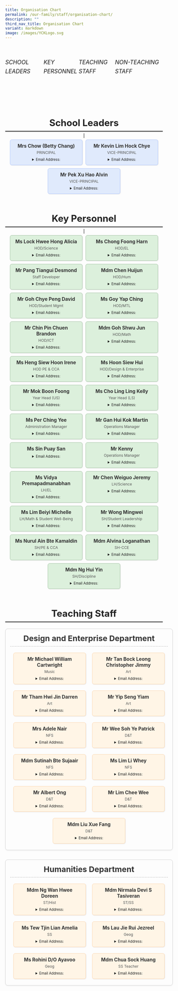 ```yaml
---
title: Organisation Chart
permalink: /our-family/staff/organisation-chart/
description: ""
third_nav_title: Organisation Chart
variant: markdown
image: /images/YCKLogo.svg
---
```

<style>
:root {
    --yck-text-line-height: 1.6em;
    --yck-heading-line-height: 1.2em;
    --yck-heading-letter-spacing: -0.02em;
    --yck-spacing-unit: 1em;
    --yck-box-shadow: 0 2px 4px rgba(0, 0, 0, 0.25);
    --yck-box-shadow1: 0 1px 2px rgba(0, 0, 0, 0.15);
    --yck-inset-shadow1: rgba(50, 50, 93, 0.25) 0px 30px 60px -12px inset, rgba(0, 0, 0, 0.3) 0px 18px 36px -18px inset;
    --yck-inset-shadow2: rgb(204, 219, 232) 3px 3px 6px 0px inset, rgba(255, 255, 255, 0.5) -3px -3px 6px 1px inset;
    --yck-transition-timing: cubic-bezier(0.4, 0, 0.2, 1);

    --yck-step--2: clamp(0.7813rem, 0.9263rem + -0.1872vw, 0.8889rem);
    --yck-step--1: clamp(0.9375rem, 1.0217rem + -0.1087vw, 1rem);
    --yck-step-0: clamp(1.125rem, 1.125rem + 0vw, 1.125rem);
    --yck-step-1: clamp(1.2656rem, 1.2363rem + 0.1467vw, 1.35rem);
    --yck-step-2: clamp(1.4238rem, 1.3556rem + 0.3412vw, 1.62rem);
    --yck-step-3: clamp(1.6018rem, 1.4828rem + 0.5951vw, 1.944rem);
    --yck-step-4: clamp(1.802rem, 1.6174rem + 0.9231vw, 2.3328rem);
    --yck-step-5: clamp(2.0273rem, 1.7587rem + 1.3427vw, 2.7994rem);

    --yck-space-s-xl: clamp(1em, 0.2143em + 3.9286vw, 3.5em);
    interpolate-size: allow-keywords;
    scroll-behavior: smooth;
    text-rendering: optimizeSpeed;
}

body {
    min-height: 100vh;
}

::selection {
    text-shadow: none;
    background: yellow;
}

audio,
canvas,
iframe,
img,
svg,
video {
    vertical-align: middle;
}

.yck-component {
    line-height: var(--yck-text-line-height);
    letter-spacing: normal;
    font-size: var(--yck-step-0);
    margin-bottom: var(--yck-space-s-xl);
    position: relative;
}
	
.yck-component h1,
.yck-component h2,
.yck-component h3,
.yck-component h4,
.yck-component h5,
.yck-component h6,
.yck-component p {
    overflow-wrap: break-word;
}

.yck-component h1,
.yck-component h2,
.yck-component h3,
.yck-component h4,
.yck-component h5,
.yck-component h6 {
    text-wrap: balance;
}

.yck-component p,
.yck-component ol,
.yck-component ul {
    text-wrap: pretty;
    margin-bottom: var(--yck-spacing-unit);
}

.yck-component p:last-child,
.yck-component ul li:last-child,
.yck-component ol li:last-child {
    margin-bottom: var(--yck-space-s-xl);
}
	
  .yck-component .yck-nav-bar {
      display: flex;
      justify-content: space-around;
      padding: 1em 0;
      position: relative;
  }
  .yck-component .yck-nav-bar a {
        text-decoration: none;
        color: inherit; /* Inherit text color */
    padding-bottom: 0.5em;
     position: relative;
   }


    .yck-component .yck-nav-bar a::after {
         content: '';
         position: absolute;
         left: 0;
        right: 100%;
         bottom: 0;
         height: 2px;
         background-color:  #4372d6; /* Highlight Color */
         transition: right 0.5s ease-in-out; /* Transition on right for fade in from left */
     }

    .yck-component .yck-nav-bar a:hover::after {
       right: 0;
     }

.ken-burns-container {
            max-width: 100%;
            height: auto;
            overflow: hidden;
            position: relative;
        }

        .ken-burns-image {
            width: 100%;
            height: 100%;
            object-fit: cover;
            animation: kenBurns 30s ease-in-out infinite alternate;
        }

        @keyframes kenBurns {
            from {
                transform: scale(1);
            }
            to {
                transform: scale(1.3);
            }
        }



/* Main container for the entire organizational chart */
.org-chart {
    display: flex;
    flex-direction: column;
    align-items: center;
    width: 100%;
    max-width: 1600px;
    /* Allows for a wider chart */
}

/* Styling for major section titles like "School Leaders" */
.section-title {
    font-size: var(--yck-step-3);
    font-weight: bold;
    margin-top: 30px;
    margin-bottom: 20px;
    color: #222;
    border-bottom: 3px solid #555;
    padding-bottom: 8px;
    width: 100%;
    text-align: center;
}

/* Container for a group of people, e.g., all school leaders */
.person-container {
    display: flex;
    justify-content: center;
    flex-wrap: wrap;
    width: 100%;
    margin-bottom: 25px;
    position: relative;
    /* Needed for the pseudo-element connector line */
}

/* A simple vertical line connecting a section title to its content below */
.person-container::before {
    content: '';
    position: absolute;
    top: -15px;
    /* Positioned just below the title */
    left: 50%;
    transform: translateX(-50%);
    width: 2px;
    height: 15px;
    background-color: #777;
}

/* Styling for department and staff group containers */
.department,
.staff-group {
    width: 100%;
    margin-bottom: 30px;
    padding: 15px;
    border: 1px solid #d0d0d0;
    border-radius: 8px;
    background-color: #fdfdfd;
    box-shadow: 0 2px 4px rgba(0, 0, 0, 0.05);
}

/* Titles for individual departments or non-teaching staff groups */
.department-name,
.group-name {
    font-size: var(--yck-step-2);
    font-weight: bold;
    color: #333;
    margin-bottom: 15px;
    text-align: center;
    border-bottom: 1px dashed #aaa;
    padding-bottom: 10px;
}

/* Grid layout for displaying people within a department or group */
.people-grid {
    display: flex;
    flex-wrap: wrap;
    justify-content: center;
    gap: 10px;
    /* Provides spacing between individual person cards */
}

/* Individual card for each person */
.person {
    background-color: #fff;
    border: 1px solid #ccc;
    border-radius: 6px;
    padding: 10px 15px;
    margin: 5px;
    text-align: center;
    min-width: 160px;
    max-width: 200px;
    box-shadow: 1px 1px 3px rgba(0, 0, 0, 0.1);
    flex-grow: 1;
    /* Prevents cards from growing to fill space */
    flex-shrink: 0;
    /* Prevents cards from shrinking */
    flex-basis: calc(20% - 10px);
    /* Aims for 5 cards per row, adjusting for gap */
}

/* Name of the person */
.person-name {
    font-size: var(--yck-step--1);
    font-weight: bold;
    margin-bottom: 4px;
    color: #333;
}

/* Title/role of the person */
.person-title {
    font-size: 0.85em;
    color: #555;
    margin-bottom: 8px;
    /* Add some space before the details tag */
}

.person details {
    font-size: 0.8em;
    cursor: pointer;
}

/* --- Tier-Specific Styling --- */

/* Special styling for school leader cards */
.school-leaders .person {
    background-color: #e0eafc;
    border-color: #abc4ff;
    flex-basis: calc(33% - 20px);
    /* Aims for 3 leaders per row */
}

/* Special styling for key personnel cards */
.key-personnel .person {
    background-color: #dcf0dc;
    border-color: #a0c0a0;
    flex-basis: calc(33.33% - 10px);
    /* Aims for 3 per row */
}

/* Styling for teaching staff cards within departments */
.department .person {
    background-color: #fff5e6;
    border-color: #ffd5ab;
    flex-basis: calc(25% - 10px);
    /* Aims for 4 per row */
}

/* Styling for non-teaching staff cards within groups */
.staff-group .person {
    background-color: #e6f2ff;
    border-color: #adccef;
    flex-basis: calc(25% - 10px);
    /* Aims for 4 per row */
}

/* --- Responsive Adjustments for Different Screen Sizes --- */

@media (max-width: 1200px) {
    .person {
        flex-basis: calc(25% - 10px);
        /* 4 cards per row */
    }

    .school-leaders .person {
        flex-basis: calc(50% - 20px);
        /* 2 leader cards per row */
    }
}

@media (max-width: 900px) {
    .person {
        flex-basis: calc(33.33% - 10px);
        /* 3 cards per row */
    }
}

@media (max-width: 600px) {
    .person {
        flex-basis: calc(50% - 10px);
        /* 2 cards per row */
    }

    .department-name,
    .group-name {
        font-size: 1.2em;
    }

    .section-title {
        font-size: 1.5em;
    }
}

@media (max-width: 400px) {
    .person {
        flex-basis: calc(100% - 10px);
        /* 1 card per row */
    }
}
</style>
<div class="yck-component">
    <nav class="yck-nav-bar">
			  <h6><a href="#School-Leaders">SCHOOL LEADERS</a></h6>
<h6><a href="#Key-Personnel">KEY PERSONNEL</a></h6>
<h6><a href="#Teaching-Staff">TEACHING STAFF</a></h6>
<h6><a href="#Non-teaching-Staff">NON-TEACHING STAFF</a></h6>

   </nav>
</div>
<div class="wrapper">
                                        <div class="org-chart">
                                            <div class="section-title" id="School-Leaders">School Leaders</div>
                                            <div class="person-container school-leaders">
                                                <div class="person">
                                                    <div class="person-name">Mrs Chow (Betty Chang)</div>
                                                    <div class="person-title">PRINCIPAL</div>
                                                    <details>
                                                        <summary>Email Address:</summary>betty_chang@moe.edu.sg
                                                    </details>
                                                </div>
                                                <div class="person">
                                                    <div class="person-name">Mr Kevin Lim Hock Chye</div>
                                                    <div class="person-title">VICE-PRINCIPAL</div>
                                                    <details>
                                                        <summary>Email Address:</summary>lim_hock_chye_kevin@moe.edu.sg
                                                    </details>
                                                </div>
                                                <div class="person">
                                                    <div class="person-name">Mr Pek Xu Hao Alvin</div>
                                                    <div class="person-title">VICE-PRINCIPAL</div>
                                                    <details>
                                                        <summary>Email Address:</summary>pek_xu_hao_alvin@moe.edu.sg
                                                    </details>
                                                </div>
                                            </div>
                                            <div class="section-title" id="Key-Personnel">Key Personnel</div>
                                            <div class="person-container key-personnel">
                                                <div class="person">
                                                    <div class="person-name">Ms Lock Hwee Hong Alicia</div>
                                                    <div class="person-title">HOD/Science</div>
                                                    <details>
                                                        <summary>Email Address:</summary>
                                                    </details>
                                                </div>
                                                <div class="person">
                                                    <div class="person-name">Ms Chong Foong Harn</div>
                                                    <div class="person-title">HOD/EL</div>
                                                    <details>
                                                        <summary>Email Address:</summary>chong_foong_harn@moe.edu.sg
                                                    </details>
                                                </div>
                                                <div class="person">
                                                    <div class="person-name">Mr Pang Tiangui Desmond</div>
                                                    <div class="person-title">Staff Developer</div>
                                                    <details>
                                                        <summary>Email Address:</summary>
                                                    </details>
                                                </div>
                                                <div class="person">
                                                    <div class="person-name">Mdm Chen Huijun</div>
                                                    <div class="person-title">HOD/Hum</div>
                                                    <details>
                                                        <summary>Email Address:</summary>chen_huijun@moe.edu.sg
                                                    </details>
                                                </div>
                                                <div class="person">
                                                    <div class="person-name">Mr Goh Chye Peng David</div>
                                                    <div class="person-title">HOD/Student Mgmt</div>
                                                    <details>
                                                        <summary>Email Address:</summary>goh_chye_peng_david@moe.edu.sg
                                                    </details>
                                                </div>
                                                <div class="person">
                                                    <div class="person-name">Ms Goy Yap Ching</div>
                                                    <div class="person-title">HOD/MTL</div>
                                                    <details>
                                                        <summary>Email Address:</summary>goy_yap_ching@moe.edu.sg
                                                    </details>
                                                </div>
                                                <div class="person">
                                                    <div class="person-name">Mr Chin Pin Chuen Brandon</div>
                                                    <div class="person-title">HOD/ICT</div>
                                                    <details>
                                                        <summary>Email Address:</summary>chin_pin_chuen_brandon@moe.edu.sg
                                                    </details>
                                                </div>
                                                <div class="person">
                                                    <div class="person-name">Mdm Goh Shwu Jun</div>
                                                    <div class="person-title">HOD/Math</div>
                                                    <details>
                                                        <summary>Email Address:</summary>goh_shwu_jun@moe.edu.sg
                                                    </details>
                                                </div>
                                                <div class="person">
                                                    <div class="person-name">Ms Heng Siew Hoon Irene</div>
                                                    <div class="person-title">HOD PE &amp; CCA</div>
                                                    <details>
                                                        <summary>Email Address:</summary>heng_siew_hoon@moe.edu.sg
                                                    </details>
                                                </div>
                                                <div class="person">
                                                    <div class="person-name">Ms Hoon Siew Hui</div>
                                                    <div class="person-title">HOD/Design &amp; Enterprise</div>
                                                    <details>
                                                        <summary>Email Address:</summary>hoon_siew_hui@moe.edu.sg
                                                    </details>
                                                </div>
                                                <div class="person">
                                                    <div class="person-name">Mr Mok Boon Foong</div>
                                                    <div class="person-title">Year Head (US)</div>
                                                    <details>
                                                        <summary>Email Address:</summary>
                                                    </details>
                                                </div>
                                                <div class="person">
                                                    <div class="person-name">Ms Cho Ling Ling Kelly</div>
                                                    <div class="person-title">Year Head (LS)</div>
                                                    <details>
                                                        <summary>Email Address:</summary>
                                                    </details>
                                                </div>
                                                <div class="person">
                                                    <div class="person-name">Ms Per Ching Yee</div>
                                                    <div class="person-title">Administration Manager</div>
                                                    <details>
                                                        <summary>Email Address:</summary>
                                                    </details>
                                                </div>
                                                <div class="person">
                                                    <div class="person-name">Mr Gan Hui Kok Martin</div>
                                                    <div class="person-title">Operations Manager</div>
                                                    <details>
                                                        <summary>Email Address:</summary>
                                                    </details>
                                                </div>
                                                <div class="person">
                                                    <div class="person-name">Ms Sin Puay San</div>
                                                    <div class="person-title"></div>
                                                    <details>
                                                        <summary>Email Address:</summary>
                                                    </details>
                                                </div>
                                                <div class="person">
                                                    <div class="person-name">Mr Kenny</div>
                                                    <div class="person-title">Operations Manager</div>
                                                    <details>
                                                        <summary>Email Address:</summary>
                                                    </details>
                                                </div>
                                                <div class="person">
                                                    <div class="person-name">Ms Vidya Premapadmanabhan</div>
                                                    <div class="person-title">LH/EL</div>
                                                    <details>
                                                        <summary>Email Address:</summary>
                                                    </details>
                                                </div>
                                                <div class="person">
                                                    <div class="person-name">Mr Chen Weiguo Jeremy</div>
                                                    <div class="person-title">LH/Science</div>
                                                    <details>
                                                        <summary>Email Address:</summary>chen_weiguo_jeremy@moe.edu.sg
                                                    </details>
                                                </div>
                                                <div class="person">
                                                    <div class="person-name">Ms Lim Beiyi Michelle</div>
                                                    <div class="person-title">LH/Math &amp; Student Well-Being</div>
                                                    <details>
                                                        <summary>Email Address:</summary>lim_beiyi_michelle@moe.edu.sg
                                                    </details>
                                                </div>
                                                <div class="person">
                                                    <div class="person-name">Mr Wong Mingwei</div>
                                                    <div class="person-title">SH/Student Leadership</div>
                                                    <details>
                                                        <summary>Email Address:</summary>wong_mingwei@moe.edu.sg
                                                    </details>
                                                </div>
                                                <div class="person">
                                                    <div class="person-name">Ms Nurul Ain Bte Kamaldin</div>
                                                    <div class="person-title">SH/PE &amp; CCA</div>
                                                    <details>
                                                        <summary>Email Address:</summary>nurul_ain_kamaldin@moe.edu.sg
                                                    </details>
                                                </div>
                                                <div class="person">
                                                    <div class="person-name">Mdm Alvina Loganathan</div>
                                                    <div class="person-title">SH-CCE</div>
                                                    <details>
                                                        <summary>Email Address:</summary>
                                                    </details>
                                                </div>
                                                <div class="person">
                                                    <div class="person-name">Mdm Ng Hui Yin</div>
                                                    <div class="person-title">SH/Discipline</div>
                                                    <details>
                                                        <summary>Email Address:</summary>ng_hui_yin@moe.edu.sg
                                                    </details>
                                                </div>
                                            </div>
                                            <div class="section-title" id="Teaching-Staff">Teaching Staff</div>
                                            <div class="teaching-staff-section">
                                                <div class="department">
                                                    <div class="department-name">Design and Enterprise Department</div>
                                                    <div class="people-grid">
                                                        <div class="person">
                                                            <div class="person-name">Mr Michael William Cartwright</div>
                                                            <div class="person-title">Music</div>
                                                            <details>
                                                                <summary>Email Address:</summary>michael_william_cartwright@moe.edu.sg
                                                            </details>
                                                        </div>
                                                        <div class="person">
                                                            <div class="person-name">Mr Tan Bock Leong Christopher Jimmy</div>
                                                            <div class="person-title">Art</div>
                                                            <details>
                                                                <summary>Email Address:</summary>tan_bock_leong_christopher@moe.edu.sg
                                                            </details>
                                                        </div>
                                                        <div class="person">
                                                            <div class="person-name">Mr Tham Hwi Jin Darren</div>
                                                            <div class="person-title">Art</div>
                                                            <details>
                                                                <summary>Email Address:</summary>tham_hwi_jin_darren@moe.edu.sg
                                                            </details>
                                                        </div>
                                                        <div class="person">
                                                            <div class="person-name">Mr Yip Seng Yiam</div>
                                                            <div class="person-title">Art</div>
                                                            <details>
                                                                <summary>Email Address:</summary>yip_seng_yiam@moe.edu.sg
                                                            </details>
                                                        </div>
                                                        <div class="person">
                                                            <div class="person-name">Mrs Adele Nair</div>
                                                            <div class="person-title">NFS</div>
                                                            <details>
                                                                <summary>Email Address:</summary>adele_louise_williams@moe.edu.sg
                                                            </details>
                                                        </div>
                                                        <div class="person">
                                                            <div class="person-name">Mr Wee Soh Ye Patrick</div>
                                                            <div class="person-title">D&amp;T</div>
                                                            <details>
                                                                <summary>Email Address:</summary>wee_soh_ye_patrick@moe.edu.sg
                                                            </details>
                                                        </div>
                                                        <div class="person">
                                                            <div class="person-name">Mdm Sutinah Bte Sujaair</div>
                                                            <div class="person-title">NFS</div>
                                                            <details>
                                                                <summary>Email Address:</summary>sutinah_sujaair@moe.edu.sg
                                                            </details>
                                                        </div>
                                                        <div class="person">
                                                            <div class="person-name">Ms Lim Li Whey</div>
                                                            <div class="person-title">NFS</div>
                                                            <details>
                                                                <summary>Email Address:</summary>lim_li_whey@moe.edu.sg
                                                            </details>
                                                        </div>
                                                        <div class="person">
                                                            <div class="person-name">Mr Albert Ong</div>
                                                            <div class="person-title">D&amp;T</div>
                                                            <details>
                                                                <summary>Email Address:</summary>ong_tiong_guan_albert@moe.edu.sg
                                                            </details>
                                                        </div>
                                                        <div class="person">
                                                            <div class="person-name">Mr Lim Chee Wee</div>
                                                            <div class="person-title">D&amp;T</div>
                                                            <details>
                                                                <summary>Email Address:</summary>lim_chee_wee@moe.edu.sg
                                                            </details>
                                                        </div>
                                                        <div class="person">
                                                            <div class="person-name">Mdm Liu Xue Fang</div>
                                                            <div class="person-title">D&amp;T</div>
                                                            <details>
                                                                <summary>Email Address:</summary>liu_xuefang@moe.edu.sg
                                                            </details>
                                                        </div>
                                                    </div>
                                                </div>
                                                <div class="department">
                                                    <div class="department-name">Humanities Department</div>
                                                    <div class="people-grid">
                                                        <div class="person">
                                                            <div class="person-name">Mdm Ng Wan Hwee Doreen</div>
                                                            <div class="person-title">ST/Hist</div>
                                                            <details>
                                                                <summary>Email Address:</summary>ng_wan_hwee_doreen@moe.edu.sg
                                                            </details>
                                                        </div>
                                                        <div class="person">
                                                            <div class="person-name">Mdm Nirmala Devi S Tasiveran</div>
                                                            <div class="person-title">ST/SS</div>
                                                            <details>
                                                                <summary>Email Address:</summary>nirmala_devi_s_tasiveran@moe.edu.sg
                                                            </details>
                                                        </div>
                                                        <div class="person">
                                                            <div class="person-name">Ms Tew Tjin Lian Amelia</div>
                                                            <div class="person-title">SS</div>
                                                            <details>
                                                                <summary>Email Address:</summary>tew_tjin_lian_amelia@moe.edu.sg
                                                            </details>
                                                        </div>
                                                        <div class="person">
                                                            <div class="person-name">Ms Lau Jie Rui Jezreel</div>
                                                            <div class="person-title">Geog</div>
                                                            <details>
                                                                <summary>Email Address:</summary>lau_jie_rui_jezreel@moe.edu.sg
                                                            </details>
                                                        </div>
                                                        <div class="person">
                                                            <div class="person-name">Ms Rohini D/O Ayavoo</div>
                                                            <div class="person-title">Geog</div>
                                                            <details>
                                                                <summary>Email Address:</summary>rohini_ayavoo@moe.edu.sg
                                                            </details>
                                                        </div>
                                                        <div class="person">
                                                            <div class="person-name">Mdm Chua Sock Huang</div>
                                                            <div class="person-title">SS Teacher</div>
                                                            <details>
                                                                <summary>Email Address:</summary>chua_sock_huang@moe.edu.sg
                                                            </details>
                                                        </div>
                                                    </div>
                                                </div></div></div></div>
